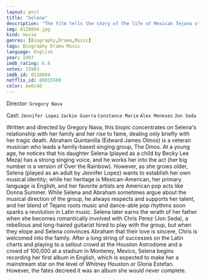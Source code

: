 ```yaml
---
layout: post
title: "Selena"
description: "The film tells the story of the life of Mexican Tejano style singer Selena Quintanilla-Perez and the progress of her career resulting in her No. 1 US album..."
img: 0120094.jpg
kind: movie
genres: [Biography,Drama,Music]
tags: Biography Drama Music 
language: English
year: 1997
imdb_rating: 6.8
votes: 23983
imdb_id: 0120094
netflix_id: 80015569
color: ee6c4d
---
```

Director: `Gregory Nava`  

Cast: `Jennifer Lopez` `Jackie Guerra` `Constance Marie` `Alex Meneses` `Jon Seda` 

Written and directed by Gregory Nava, this biopic concentrates on Selena's relationship with her family and her rise to fame, dealing only briefly with her tragic death. Abraham Quintanilla (Edward James Olmos) is a veteran musician who leads a family-based singing group, The Dinos. At a young age, he notices that his daughter Selena (played as a child by Becky Lee Meza) has a strong singing voice, and he works her into the act (her big number is a version of Over the Rainbow). However, as she grows older, Selena (played as an adult by Jennifer Lopez) wants to establish her own musical identity; while her heritage is Mexican-American, her primary language is English, and her favorite artists are American pop acts like Donna Summer. While Selena and Abraham sometimes argue about the musical direction of the group, he always respects and supports her talent, and her blend of Tejano roots music and dance-able pop rhythms soon sparks a revolution in Latin music. Selena later earns the wrath of her father when she becomes romantically involved with Chris Perez (Jon Seda), a rebellious and long-haired guitarist hired to play with the group, but when they elope and Selena convinces Abraham that their love is sincere, Chris is welcomed into the family. After a long string of successes on the Latin charts and playing to a sellout crowd at the Houston Astrodome and a crowd of 100,000 at a stadium in Monterey, Mexico, Selena begins recording her first album in English, which is expected to make her a mainstream star on the level of Whitney Houston or Gloria Estefan. However, the fates decreed it was an album she would never complete.